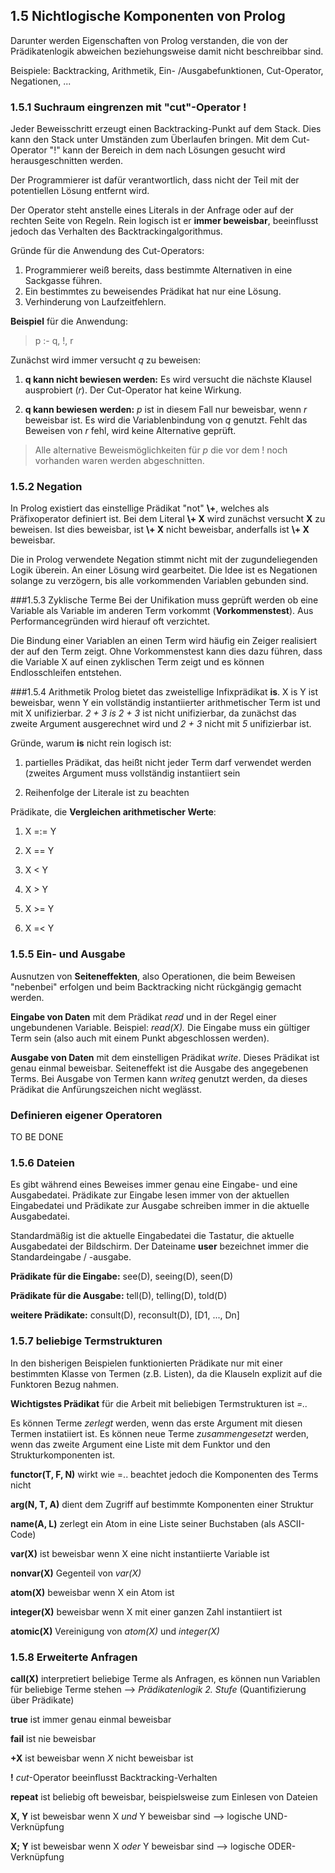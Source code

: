 ## 1.5 Nichtlogische Komponenten von Prolog
Darunter werden Eigenschaften von Prolog verstanden, die von der Prädikatenlogik abweichen beziehungsweise damit nicht beschreibbar sind.

Beispiele: Backtracking, Arithmetik, Ein- /Ausgabefunktionen, Cut-Operator, Negationen, ...

### 1.5.1 Suchraum eingrenzen mit "cut"-Operator !
Jeder Beweisschritt erzeugt einen Backtracking-Punkt auf dem Stack. Dies kann den Stack unter Umständen zum Überlaufen bringen. Mit dem Cut-Operator "!" kann der Bereich in dem nach Lösungen gesucht wird herausgeschnitten werden.

Der Programmierer ist dafür verantwortlich, dass nicht der Teil mit der potentiellen Lösung entfernt wird.

Der Operator steht anstelle eines Literals in der Anfrage oder auf der rechten Seite von Regeln. Rein logisch ist er **immer beweisbar**, beeinflusst jedoch das Verhalten des Backtrackingalgorithmus.

Gründe für die Anwendung des Cut-Operators:

1. Programmierer weiß bereits, dass bestimmte Alternativen in eine Sackgasse führen.  
2. Ein bestimmtes zu beweisendes Prädikat hat nur eine Lösung.  
3. Verhinderung von Laufzeitfehlern.  

**Beispiel** für die Anwendung:

> p :- q, !, r

Zunächst wird immer versucht *q* zu beweisen:

1. **q kann nicht bewiesen werden:** Es wird versucht die nächste Klausel ausprobiert (*r*). Der Cut-Operator hat keine Wirkung.

2. **q kann bewiesen werden:** *p* ist in diesem Fall nur beweisbar, wenn *r* beweisbar ist. Es wird die Variablenbindung von *q* genutzt. Fehlt das Beweisen von *r* fehl, wird keine Alternative geprüft.

> Alle alternative Beweismöglichkeiten für *p* die vor dem ! noch vorhanden waren werden abgeschnitten.

### 1.5.2 Negation
In  Prolog existiert das einstellige Prädikat "not" **\\+**, welches als Präfixoperator definiert ist. Bei dem Literal **\\+ X** wird zunächst versucht **X** zu beweisen. Ist dies beweisbar, ist **\\+ X** nicht beweisbar, anderfalls ist **\\+ X** beweisbar.

Die in Prolog verwendete Negation stimmt nicht mit der zugundeliegenden Logik überein. An einer Lösung wird gearbeitet. Die Idee ist es Negationen solange zu verzögern, bis alle vorkommenden Variablen gebunden sind.

###1.5.3 Zyklische Terme
Bei der Unifikation muss geprüft werden ob eine Variable als Variable im anderen Term vorkommt (**Vorkommenstest**). Aus Performancegründen wird hierauf oft verzichtet.

Die Bindung einer Variablen an einen Term wird häufig ein Zeiger realisiert der auf den Term zeigt. Ohne Vorkommenstest kann dies dazu führen, dass die Variable X auf einen zyklischen Term zeigt und es können Endlosschleifen entstehen.

###1.5.4 Arithmetik
Prolog bietet das zweistellige Infixprädikat **is**. X is Y ist beweisbar, wenn Y ein vollständig instantiierter arithmetischer Term ist und mit X unifizierbar. *2 + 3 is 2 + 3* ist  nicht unifizierbar, da zunächst das zweite Argument ausgerechnet wird und *2 + 3* nicht mit *5* unifizierbar ist.

Gründe, warum **is** nicht rein logisch ist:

1. partielles Prädikat, das heißt nicht jeder Term darf verwendet werden (zweites Argument muss vollständig instantiiert sein

2. Reihenfolge der Literale ist zu beachten

Prädikate, die **Vergleichen arithmetischer Werte**:

1. X =:= Y

2. X =\= Y

3. X < Y

4. X > Y

5. X >= Y

6. X =< Y

### 1.5.5 Ein- und Ausgabe
Ausnutzen von **Seiteneffekten**, also Operationen, die beim Beweisen "nebenbei" erfolgen und beim Backtracking nicht rückgängig gemacht werden.

**Eingabe von Daten** mit dem Prädikat *read* und in der Regel einer ungebundenen Variable. Beispiel: *read(X).* Die Eingabe muss ein gültiger Term sein (also auch mit einem Punkt abgeschlossen werden).

**Ausgabe von Daten** mit dem einstelligen Prädikat *write*. Dieses Prädikat ist genau einmal beweisbar. Seiteneffekt ist die Ausgabe des angegebenen Terms. Bei Ausgabe von Termen kann *writeq* genutzt werden, da dieses Prädikat die Anfürungszeichen nicht weglässt.

### Definieren eigener Operatoren
TO BE DONE

### 1.5.6 Dateien
Es gibt während eines Beweises immer genau eine Eingabe- und eine Ausgabedatei. Prädikate zur Eingabe lesen immer von der aktuellen Eingabedatei und Prädikate zur Ausgabe schreiben immer in die aktuelle Ausgabedatei.

Standardmäßig ist die aktuelle Eingabedatei die Tastatur, die aktuelle Ausgabedatei der Bildschirm. Der Dateiname **user** bezeichnet immer die Standardeingabe / -ausgabe.

**Prädikate für die Eingabe:** see(D), seeing(D), seen(D)

**Prädikate für die Ausgabe:** tell(D), telling(D), told(D)

**weitere Prädikate:** consult(D), reconsult(D), [D1, ..., Dn]

### 1.5.7 beliebige Termstrukturen
In den bisherigen Beispielen funktionierten Prädikate nur mit einer bestimmten Klasse von Termen (z.B. Listen), da die Klauseln explizit auf die Funktoren Bezug nahmen.

**Wichtigstes Prädikat** für die Arbeit mit beliebigen Termstrukturen ist *=..*

Es können Terme *zerlegt* werden, wenn das erste Argument mit diesen Termen instatiiert ist. Es können neue Terme *zusammengesetzt* werden, wenn das zweite Argument eine Liste mit dem Funktor und den Strukturkomponenten ist.

**functor(T, F, N)** wirkt wie =.. beachtet jedoch die Komponenten des Terms nicht

**arg(N, T, A)** dient dem Zugriff auf bestimmte Komponenten einer Struktur

**name(A, L)** zerlegt ein Atom in eine Liste seiner Buchstaben (als ASCII-Code)

**var(X)** ist beweisbar wenn X eine nicht instantiierte Variable ist

**nonvar(X)** Gegenteil von *var(X)*

**atom(X)** beweisbar wenn X ein Atom ist

**integer(X)** beweisbar wenn X mit einer ganzen Zahl instantiiert ist

**atomic(X)** Vereinigung von *atom(X)* und *integer(X)*

### 1.5.8 Erweiterte Anfragen
**call(X)** interpretiert beliebige Terme als Anfragen, es können nun Variablen für beliebige Terme stehen --> *Prädikatenlogik 2. Stufe* (Quantifizierung über Prädikate)

**true** ist immer genau einmal beweisbar

**fail** ist nie beweisbar

**\+X** ist beweisbar wenn *X* nicht beweisbar ist

**!** *cut*-Operator beeinflusst Backtracking-Verhalten

**repeat** ist beliebig oft beweisbar, beispielsweise zum Einlesen von Dateien

**X, Y** ist beweisbar wenn X *und* Y beweisbar sind --> logische UND-Verknüpfung

**X; Y** ist beweisbar wenn X *oder* Y beweisbar sind --> logische ODER-Verknüpfung
